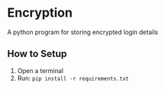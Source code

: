# Encryption
 A python program for storing encrypted login details

## How to Setup
 1. Open a terminal
 2. Run: `pip install -r requirements.txt`